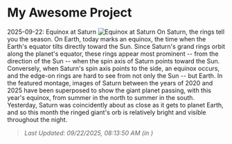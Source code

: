 # My Awesome Project

<!-- APOD Start -->
2025-09-22: Equinox at Saturn
![Equinox at Saturn](https://apod.nasa.gov/apod/image/2509/Saturn6Years_Sultan_960.jpg)
On Saturn, the rings tell you the season.  On Earth, today marks an equinox, the time when the Earth's equator tilts directly toward the Sun.  Since Saturn's grand rings orbit along the planet's equator, these rings appear most prominent -- from the direction of the Sun -- when the spin axis of Saturn points toward the Sun.  Conversely, when Saturn's spin axis points to the side, an equinox occurs, and the edge-on rings are hard to see from not only the Sun -- but Earth.  In the featured montage, images of Saturn between the years of 2020 and 2025 have been superposed to show the giant planet passing, with this year's equinox, from summer in the north to summer in the south.  Yesterday, Saturn was coincidently about as close as it gets to planet Earth, and so this month the ringed giant's orb is relatively bright and visible throughout the night.
> _Last Updated: 09/22/2025, 08:13:50 AM (in )_
<!-- APOD End -->
